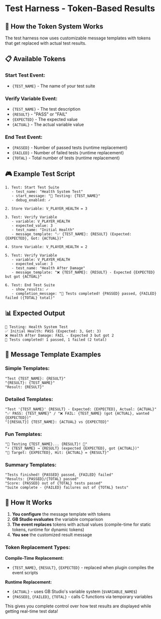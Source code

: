 # Test Harness - Token-Based Results

## 🎯 How the Token System Works

The test harness now uses customizable message templates with tokens that get replaced with actual test results.

## 📋 Available Tokens

### **Start Test Event:**
- `{TEST_NAME}` - The name of your test suite

### **Verify Variable Event:**
- `{TEST_NAME}` - The test description
- `{RESULT}` - "PASS" or "FAIL"
- `{EXPECTED}` - The expected value
- `{ACTUAL}` - The actual variable value

### **End Test Event:**
- `{PASSED}` - Number of passed tests (runtime replacement)
- `{FAILED}` - Number of failed tests (runtime replacement)
- `{TOTAL}` - Total number of tests (runtime replacement)

## 🎮 Example Test Script

```
1. Test: Start Test Suite
   - test_name: "Health System Test"
   - start_message: "🧪 Testing: {TEST_NAME}"
   - debug_enabled: ✓

2. Store Variable: V_PLAYER_HEALTH = 3

3. Test: Verify Variable
   - variable: V_PLAYER_HEALTH
   - expected_value: 3
   - test_name: "Initial Health"
   - message_template: "✅ {TEST_NAME}: {RESULT} (Expected: {EXPECTED}, Got: {ACTUAL})"

4. Store Variable: V_PLAYER_HEALTH = 2

5. Test: Verify Variable
   - variable: V_PLAYER_HEALTH
   - expected_value: 3
   - test_name: "Health After Damage"
   - message_template: "❌ {TEST_NAME}: {RESULT} - Expected {EXPECTED} but got {ACTUAL}"

6. Test: End Test Suite
   - show_results: ✓
   - completion_message: "🏁 Tests completed! {PASSED} passed, {FAILED} failed ({TOTAL} total)"
```

## 📊 Expected Output

```
🧪 Testing: Health System Test
✅ Initial Health: PASS (Expected: 3, Got: 3)
❌ Health After Damage: FAIL - Expected 3 but got 2
🏁 Tests completed! 1 passed, 1 failed (2 total)
```

## 🎨 Message Template Examples

### **Simple Templates:**
```
"Test {TEST_NAME}: {RESULT}"
"{RESULT}: {TEST_NAME}"
"Result: {RESULT}"
```

### **Detailed Templates:**
```
"Test '{TEST_NAME}' {RESULT} - Expected: {EXPECTED}, Actual: {ACTUAL}"
"✅ PASS: {TEST_NAME}" / "❌ FAIL: {TEST_NAME} (got {ACTUAL}, wanted {EXPECTED})"
"[{RESULT}] {TEST_NAME}: {ACTUAL} vs {EXPECTED}"
```

### **Fun Templates:**
```
"🧪 Testing {TEST_NAME}... {RESULT}! 🎉"
"⚡ {TEST_NAME} → {RESULT} (expected {EXPECTED}, got {ACTUAL})"
"🎯 Target: {EXPECTED}, Hit: {ACTUAL} = {RESULT}"
```

### **Summary Templates:**
```
"Tests finished! {PASSED} passed, {FAILED} failed"
"Results: {PASSED}/{TOTAL} passed"
"Score: {PASSED} out of {TOTAL} tests passed"
"Suite complete - {FAILED} failures out of {TOTAL} tests"
```

## 🔧 How It Works

1. **You configure** the message template with tokens
2. **GB Studio evaluates** the variable comparison
3. **The event replaces** tokens with actual values (compile-time for static tokens, runtime for dynamic tokens)
4. **You see** the customized result message

### **Token Replacement Types:**

**Compile-Time Replacement:**
- `{TEST_NAME}`, `{RESULT}`, `{EXPECTED}` - replaced when plugin compiles the event scripts

**Runtime Replacement:**
- `{ACTUAL}` - uses GB Studio's variable system (`$VARIABLE_NAME$`)  
- `{PASSED}`, `{FAILED}`, `{TOTAL}` - calls C functions via temporary variables

This gives you complete control over how test results are displayed while getting real-time test data!
